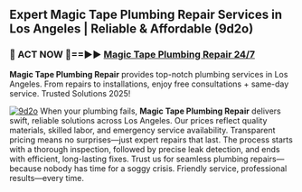 ## Expert Magic Tape Plumbing Repair Services in Los Angeles | Reliable & Affordable (9d2o)  

<h3>🚿 ACT NOW 🌟==►► <a href="https://tinyurl.com/2ne6vx2x" rel="nofollow">Magic Tape Plumbing Repair 24/7</a></h3>

**Magic Tape Plumbing Repair** provides top-notch plumbing services in Los Angeles. From repairs to installations, enjoy free consultations + same-day service. Trusted Solutions 2025!

[![9d2o](https://i.imgur.com/4PFF4AK.jpeg)](https://tinyurl.com/2ne6vx2x)
When your plumbing fails, **Magic Tape Plumbing Repair** delivers swift, reliable solutions across Los Angeles. Our prices reflect quality materials, skilled labor, and emergency service availability. Transparent pricing means no surprises—just expert repairs that last. The process starts with a thorough inspection, followed by precise leak detection, and ends with efficient, long-lasting fixes. Trust us for seamless plumbing repairs—because nobody has time for a soggy crisis. Friendly service, professional results—every time.